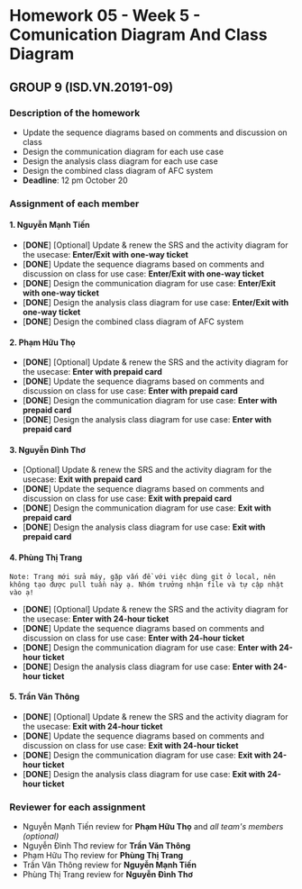# Homework 05 - Week 5 - Comunication Diagram And Class Diagram #
## GROUP 9 (ISD.VN.20191-09) ##

### Description of the homework ###
* Update the sequence diagrams based on comments and discussion on class
* Design the communication diagram for each use case
* Design the analysis class diagram for each use case
* Design the combined class diagram of AFC system
* **Deadline**: 12 pm October 20
### Assignment of each member ###
#### 1. Nguyễn Mạnh Tiến ####
* [**DONE**] [Optional] Update & renew the SRS and the activity diagram for the usecase: **Enter/Exit with one-way ticket**
* [**DONE**] Update the sequence diagrams based on comments and discussion on class for use case: **Enter/Exit with one-way ticket**
* [**DONE**] Design the communication diagram for use case: **Enter/Exit with one-way ticket**
* [**DONE**] Design the analysis class diagram for use case: **Enter/Exit with one-way ticket**
* [**DONE**] Design the combined class diagram of AFC system
#### 2. Phạm Hữu Thọ ####
* [**DONE**] [Optional] Update & renew the SRS and the activity diagram for the usecase: **Enter with prepaid card**
* [**DONE**] Update the sequence diagrams based on comments and discussion on class for use case: **Enter with prepaid card**
* [**DONE**] Design the communication diagram for use case: **Enter with prepaid card**
* [**DONE**] Design the analysis class diagram for use case: **Enter with prepaid card**
#### 3. Nguyễn Đình Thơ ####
* [Optional] Update & renew the SRS and the activity diagram for the usecase: **Exit with prepaid card**
* [**DONE**] Update the sequence diagrams based on comments and discussion on class for use case: **Exit with prepaid card**
* [**DONE**] Design the communication diagram for use case: **Exit with prepaid card**
* [**DONE**] Design the analysis class diagram for use case: **Exit with prepaid card**
#### 4. Phùng Thị Trang ####
    Note: Trang mới sửa máy, gặp vấn đề với việc dùng git ở local, nên không tạo được pull tuần này ạ. Nhóm trưởng nhận file và tự cập nhật vào ạ!
* [**DONE**] [Optional] Update & renew the SRS and the activity diagram for the usecase: **Enter with 24-hour ticket**
* [**DONE**] Update the sequence diagrams based on comments and discussion on class for use case: **Enter with 24-hour ticket**
* [**DONE**] Design the communication diagram for use case: **Enter with 24-hour ticket**
* [**DONE**] Design the analysis class diagram for use case: **Enter with 24-hour ticket**
#### 5. Trần Văn Thông ####
* [**DONE**] [Optional] Update & renew the SRS and the activity diagram for the usecase: **Exit with 24-hour ticket**
* [**DONE**] Update the sequence diagrams based on comments and discussion on class for use case: **Exit with 24-hour ticket**
* [**DONE**] Design the communication diagram for use case: **Exit with 24-hour ticket**
* [**DONE**] Design the analysis class diagram for use case: **Exit with 24-hour ticket**

### Reviewer for each assignment  ###
* Nguyễn Mạnh Tiến review for **Phạm Hữu Thọ** and *all team's members (optional)*
* Nguyễn Đình Thơ review for **Trần Văn Thông**
* Phạm Hữu Thọ review for **Phùng Thị Trang**
* Trần Văn Thông review for **Nguyễn Mạnh Tiến**
* Phùng Thị Trang review for **Nguyễn Đình Thơ**